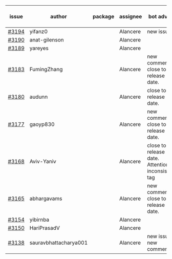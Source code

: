 | issue | author | package | assignee | bot advice | created date of issue | target release date | date from target |
| ------ | ------ | ------ | ------ | ------ | ------ | ------ | :-----: |
| [#3194](https://github.com/Azure/sdk-release-request/issues/3194) | yifanz0 |  | Alancere | new issue. | 09-19 | 10-12 |  |
| [#3190](https://github.com/Azure/sdk-release-request/issues/3190) | anat-gilenson |  | Alancere |  | 09-18 | 10-03 |  |
| [#3189](https://github.com/Azure/sdk-release-request/issues/3189) | yareyes |  | Alancere |  | 09-16 | 09-23 |  |
| [#3183](https://github.com/Azure/sdk-release-request/issues/3183) | FumingZhang |  | Alancere | new comment. close to release date.  | 09-16 | 09-21 | 1 |
| [#3180](https://github.com/Azure/sdk-release-request/issues/3180) | audunn |  | Alancere | close to release date.  | 09-15 | 09-22 | 2 |
| [#3177](https://github.com/Azure/sdk-release-request/issues/3177) | gaoyp830 |  | Alancere | new comment. close to release date.  | 09-15 | 09-21 | 1 |
| [#3168](https://github.com/Azure/sdk-release-request/issues/3168) | Aviv-Yaniv |  | Alancere | close to release date.  Attention to inconsistent tag | 09-14 | 09-19 | 0 |
| [#3165](https://github.com/Azure/sdk-release-request/issues/3165) | abhargavams |  | Alancere | new comment. close to release date.  | 09-14 | 09-20 | 0 |
| [#3154](https://github.com/Azure/sdk-release-request/issues/3154) | yibirnba |  | Alancere |  | 09-11 | 09-26 |  |
| [#3150](https://github.com/Azure/sdk-release-request/issues/3150) | HariPrasadV |  | Alancere |  | 09-07 | 10-11 |  |
| [#3138](https://github.com/Azure/sdk-release-request/issues/3138) | sauravbhattacharya001 |  | Alancere | new issue. new comment. | 09-02 | 10-17 |  |
